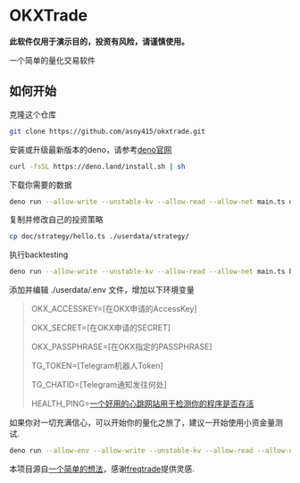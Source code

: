 # OKXTrade

**此软件仅用于演示目的，投资有风险，请谨慎使用。**

一个简单的量化交易软件

## 如何开始

克隆这个仓库

```bash
git clone https://github.com/asny415/okxtrade.git
```

安装或升级最新版本的deno，请参考[deno官网](https://deno.com/)

```bash
curl -fsSL https://deno.land/install.sh | sh
```

下载你需要的数据

```bash
deno run --allow-write --unstable-kv --allow-read --allow-net main.ts download -p TON-USDT -r 20240901-20241001 -t 1H
```

复制并修改自己的投资策略

```bash
cp doc/strategy/hello.ts ./userdata/strategy/
```

执行backtesting

```bash
deno run --allow-write --unstable-kv --allow-read --allow-net main.ts backtesting -p TON-USDT -r 20240901-20241001 --webui
```

添加并编辑 ./userdata/.env 文件，增加以下环境变量

>OKX_ACCESSKEY=[在OKX申请的AccessKey]
>
>OKX_SECRET=[在OKX申请的SECRET]
>
>OKX_PASSPHRASE=[在OKX指定的PASSPHRASE]
>
>TG_TOKEN=[Telegram机器人Token]
>
>TG_CHATID=[Telegram通知发往何处]
>
>HEALTH_PING=[一个好用的心跳网站用于检测你的程序是否存活](https://healthchecks.i)

如果你对一切充满信心，可以开始你的量化之旅了，建议一开始使用小资金量测试.

```bash
deno run --allow-env --allow-write --unstable-kv --allow-read --allow-net main.ts trade -p TON-USDT -s hello  --webui --verbose=2 --telegram
```

本项目源自[一个简单的想法](https://t.me/yygqg/25)，感谢[freqtrade](https://www.freqtrade.io/en/stable/)提供灵感.
